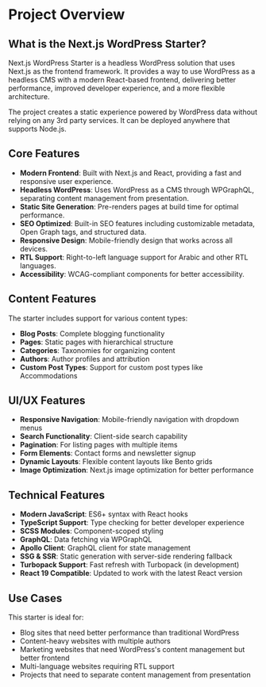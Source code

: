# Project Overview

## What is the Next.js WordPress Starter?

Next.js WordPress Starter is a headless WordPress solution that uses Next.js as the frontend framework. It provides a way to use WordPress as a headless CMS with a modern React-based frontend, delivering better performance, improved developer experience, and a more flexible architecture.

The project creates a static experience powered by WordPress data without relying on any 3rd party services. It can be deployed anywhere that supports Node.js.

## Core Features

- **Modern Frontend**: Built with Next.js and React, providing a fast and responsive user experience.
- **Headless WordPress**: Uses WordPress as a CMS through WPGraphQL, separating content management from presentation.
- **Static Site Generation**: Pre-renders pages at build time for optimal performance.
- **SEO Optimized**: Built-in SEO features including customizable metadata, Open Graph tags, and structured data.
- **Responsive Design**: Mobile-friendly design that works across all devices.
- **RTL Support**: Right-to-left language support for Arabic and other RTL languages.
- **Accessibility**: WCAG-compliant components for better accessibility.

## Content Features

The starter includes support for various content types:

- **Blog Posts**: Complete blogging functionality
- **Pages**: Static pages with hierarchical structure
- **Categories**: Taxonomies for organizing content
- **Authors**: Author profiles and attribution
- **Custom Post Types**: Support for custom post types like Accommodations

## UI/UX Features

- **Responsive Navigation**: Mobile-friendly navigation with dropdown menus
- **Search Functionality**: Client-side search capability
- **Pagination**: For listing pages with multiple items
- **Form Elements**: Contact forms and newsletter signup
- **Dynamic Layouts**: Flexible content layouts like Bento grids
- **Image Optimization**: Next.js image optimization for better performance

## Technical Features

- **Modern JavaScript**: ES6+ syntax with React hooks
- **TypeScript Support**: Type checking for better developer experience
- **SCSS Modules**: Component-scoped styling
- **GraphQL**: Data fetching via WPGraphQL
- **Apollo Client**: GraphQL client for state management
- **SSG & SSR**: Static generation with server-side rendering fallback
- **Turbopack Support**: Fast refresh with Turbopack (in development)
- **React 19 Compatible**: Updated to work with the latest React version

## Use Cases

This starter is ideal for:

- Blog sites that need better performance than traditional WordPress
- Content-heavy websites with multiple authors
- Marketing websites that need WordPress's content management but better frontend
- Multi-language websites requiring RTL support
- Projects that need to separate content management from presentation
